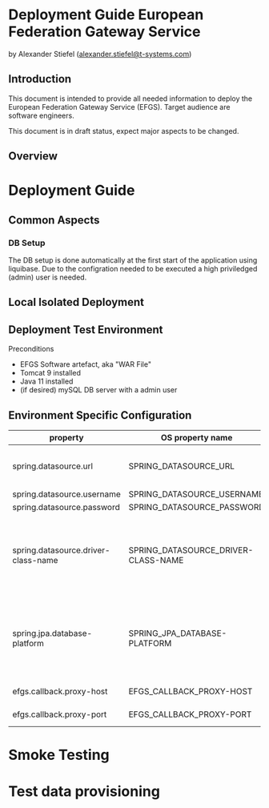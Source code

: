 # Deployment Guide European Federation Gateway Service
by Alexander Stiefel (alexander.stiefel@t-systems.com)

##	Introduction
This document is intended to provide all needed information to deploy the European Federation Gateway Service (EFGS). Target audience are software engineers.

This document is in draft status, expect major aspects to be changed.

## Overview

# Deployment Guide

## Common Aspects

### DB Setup
The DB setup is done automatically at the first start of the application using liquibase. Due to the configration needed to be executed a high priviledged (admin) user is needed.

## Local Isolated Deployment

## Deployment Test Environment

Preconditions
- EFGS Software artefact, aka "WAR File"
- Tomcat 9 installed
- Java 11 installed
- (if desired) mySQL DB server with a admin user

## Environment Specific Configuration


| property  | OS property name |   Content                                          | Example Value                          |
| --------- | --------- | ------------------------------------------------ | -------------------------------------- |
| spring.datasource.url | SPRING_DATASOURCE_URL | The jdbc connection string for the mySQL DB | jdbc:mysql://localhost:3306/fg |
| spring.datasource.username     | SPRING_DATASOURCE_USERNAME  | sa |
| spring.datasource.password  | SPRING_DATASOURCE_PASSWORD | sa |
| spring.datasource.driver-class-name | SPRING_DATASOURCE_DRIVER-CLASS-NAME | **legacy propery is fixed for all environments, will be removed from the list in the next release** | com.mysql.cj.jdbc.Driver                                  |
| spring.jpa.database-platform    | SPRING_JPA_DATABASE-PLATFORM |  **legacy propery is fixed for all environments, will be removed from the list in the next release** | org.hibernate.dialect.MySQL5InnoDBDialect                       |
| efgs.callback.proxy-host      | EFGS_CALLBACK_PROXY-HOST |proxy host name  | localhost |
| efgs.callback.proxy-port   | EFGS_CALLBACK_PROXY-PORT | proxy host port  | 1234 |


# Smoke Testing

# Test data provisioning

